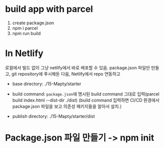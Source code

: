 # build app with parcel

1.  create package.json
2.  npm i parcel
3.  npm run build

# In Netlify

로컬에서 빌드 없이 그냥 netlify에서 바로 배포할 수 있음.
package.json 파일만 만들고, git repository에 푸시해둔 다음,
Netlify에서 repo 연동하고

- base directory: ./15-Mapty/starter
- build command: `package.json`에 명시된 build command 그대로 입력(parcel build index.html --dist-dir ./dist) (build command 입력하면 CI/CD 환경에서 package.json 파일을 보고 의존성 패키지들을 알아서 설치.)

- publish directory: ./15-Mapty/starter/dist

# Package.json 파일 만들기 -> npm init
